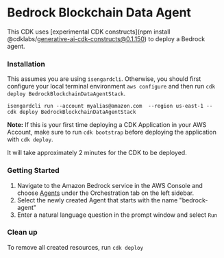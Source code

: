 # Bedrock Blockchain Data Agent

This CDK uses [experimental CDK constructs](npm install @cdklabs/generative-ai-cdk-constructs@0.1.150) to deploy a Bedrock agent.

### Installation
This assumes you are using `isengardcli`. Otherwise, you should first configure your local terminal environment `aws configure` and then run `cdk deploy BedrockBlockchainDataAgentStack`.

```
isengardcli run --account myalias@amazon.com  --region us-east-1 -- cdk deploy BedrockBlockchainDataAgentStack
```

**Note:** If this is your first time deploying a CDK Application in your AWS Account, make sure to run `cdk bootstrap` before deploying the application with `cdk deploy`. 

It will take approximately 2 minutes for the CDK to be deployed. 

### Getting Started
1. Navigate to the Amazon Bedrock service in the AWS Console and choose [Agents](https://us-east-1.console.aws.amazon.com/bedrock/home?region=us-east-1#agents) under the Orchestration tab on the left sidebar.
2. Select the newly created Agent that starts with the name "bedrock-agent"
3. Enter a natural language question in the prompt window and select `Run`

### Clean up
To remove all created resources, run `cdk deploy`

